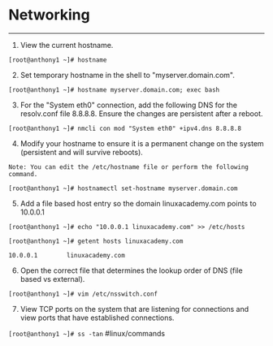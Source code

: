 # Networking
- - - -
1. View the current hostname.

`[root@anthony1 ~]# hostname`

2. Set temporary hostname in the shell to "myserver.domain.com".

`[root@anthony1 ~]# hostname myserver.domain.com; exec bash`

3. For the "System eth0" connection, add the following DNS for the resolv.conf file 8.8.8.8. Ensure the changes are persistent after a reboot.

`[root@anthony1 ~]# nmcli con mod "System eth0" +ipv4.dns 8.8.8.8`

4. Modify your hostname to ensure it is a permanent change on the system (persistent and will survive reboots).

`Note: You can edit the /etc/hostname file or perform the following command.`

`[root@anthony1 ~]# hostnamectl set-hostname myserver.domain.com`

5. Add a file based host entry so the domain linuxacademy.com points to 10.0.0.1

`[root@anthony1 ~]# echo "10.0.0.1 linuxacademy.com" >> /etc/hosts`

`[root@anthony1 ~]# getent hosts linuxacademy.com`

`10.0.0.1        linuxacademy.com`

6. Open the correct file that determines the lookup order of DNS (file based vs external).

`[root@anthony1 ~]# vim /etc/nsswitch.conf`

7. View TCP ports on the system that are listening for connections and view ports that have established connections. 

`[root@anthony1 ~]# ss -tan`
#linux/commands